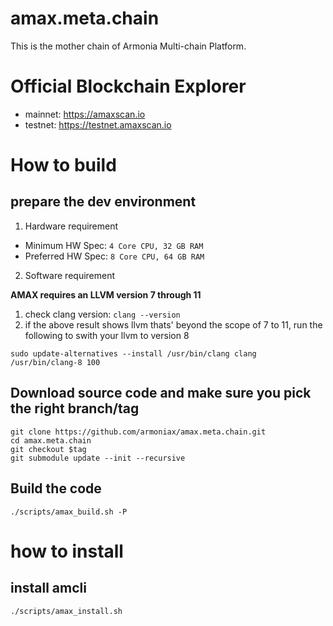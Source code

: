 # amax.meta.chain

This is the mother chain of Armonia Multi-chain Platform.

# Official Blockchain Explorer
- mainnet: https://amaxscan.io
- testnet: https://testnet.amaxscan.io

# How to build

## prepare the dev environment

1. Hardware requirement

- Minimum HW Spec: `4 Core CPU, 32 GB RAM`
- Preferred HW Spec: `8 Core CPU, 64 GB RAM`

2. Software requirement

**AMAX requires an LLVM version 7 through 11**

1. check clang version: `clang --version`
2. if the above result shows llvm thats' beyond the scope of 7 to 11, run the following to swith your llvm to version 8
```
sudo update-alternatives --install /usr/bin/clang clang /usr/bin/clang-8 100
```

## Download source code and make sure you pick the right branch/tag
```
git clone https://github.com/armoniax/amax.meta.chain.git
cd amax.meta.chain
git checkout $tag
git submodule update --init --recursive
```
## Build the code
```
./scripts/amax_build.sh -P
```

# how to install

## install amcli
```
./scripts/amax_install.sh
```
